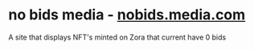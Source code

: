 # no bids media - [nobids.media.com](https://nobids.media)

A site that displays NFT's minted on Zora that current have 0 bids
